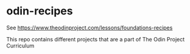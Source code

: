 # odin-recipes
See https://www.theodinproject.com/lessons/foundations-recipes

This repo contains different projects that are a part of The Odin Project Curriculum
